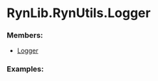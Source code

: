 # <a id="RynLib.RynUtils.Logger">RynLib.RynUtils.Logger</a>
    


### Members:

  - [Logger](Logger/Logger.md)

### Examples:

